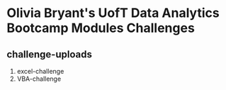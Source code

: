 # Olivia Bryant's UofT Data Analytics Bootcamp Modules Challenges

## challenge-uploads
1. excel-challenge
2. VBA-challenge
